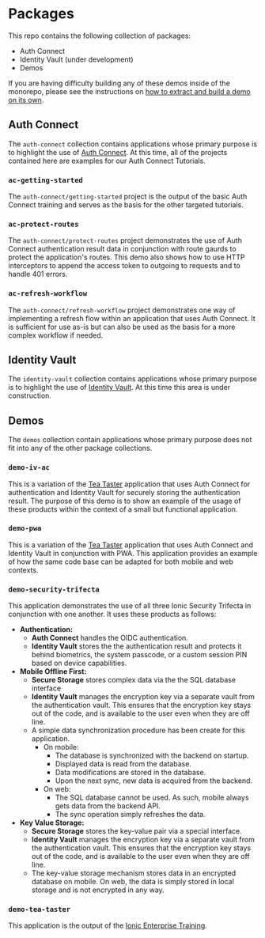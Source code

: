 # Packages

This repo contains the following collection of packages:

- Auth Connect
- Identity Vault (under development)
- Demos

If you are having difficulty building any of these demos inside of the monorepo, please see the instructions on
[how to extract and build a demo on its own](README.md#build-a-stand-alone-project).

## Auth Connect

The `auth-connect` collection contains applications whose primary purpose is to highlight the use of
[Auth Connect](https://ionic.io/docs/auth-connect). At this time, all of the projects contained here are examples for
our Auth Connect Tutorials.

### `ac-getting-started`

The `auth-connect/getting-started` project is the output of the basic Auth Connect training and serves as the basis
for the other targeted tutorials.

### `ac-protect-routes`

The `auth-connect/protect-routes` project demonstrates the use of Auth Connect authentication result data in
conjunction with route gaurds to protect the application's routes. This demo also shows how to use HTTP
interceptors to append the access token to outgoing to requests and to handle 401 errors.

### `ac-refresh-workflow`

The `auth-connect/refresh-workflow` project demonstrates one way of implementing a refresh flow within an application
that uses Auth Connect. It is sufficient for use as-is but can also be used as the basis for a more complex workflow
if needed.

## Identity Vault

The `identity-vault` collection contains applications whose primary purpose is to highlight the use of
[Identity Vault](https://ionic.io/docs/auth-connect). At this time this area is under construction.

## Demos

The `demos` collection contain applications whose primary purpose does not fit into any of the other package collections.

### `demo-iv-ac`

This is a variation of the [Tea Taster](#tea-taster) application that uses Auth Connect for authentication and
Identity Vault for securely storing the authentication result. The purpose of this demo is to show an example of the
usage of these products within the context of a small but functional application.

### `demo-pwa`

This is a variation of the [Tea Taster](#tea-taster) application that uses Auth Connect and Identity Vault in conjunction
with PWA. This application provides an example of how the same code base can be adapted for both mobile and web contexts.

### `demo-security-trifecta`

This application demonstrates the use of all three Ionic Security Trifecta in conjunction with one another.
It uses these products as follows:

- **Authentication:**
  - **Auth Connect** handles the OIDC authentication.
  - **Identity Vault** stores the the authentication result and protects it behind biometrics, the system passcode,
    or a custom session PIN based on device capabilities.
- **Mobile Offline First:**
  - **Secure Storage** stores complex data via the the SQL database interface
  - **Identity Vault** manages the encryption key via a separate vault from the authentication vault. This ensures
    that the encryption key stays out of the code, and is available to the user even when they are off line.
  - A simple data synchronization procedure has been create for this application.
    - On mobile:
      - The database is synchronized with the backend on startup.
      - Displayed data is read from the database.
      - Data modifications are stored in the database.
      - Upon the next sync, new data is acquired from the backend.
    - On web:
      - The SQL database cannot be used. As such, mobile always gets data from the backend API.
      - The sync operation simply refreshes the data.
- **Key Value Storage:**
  - **Secure Storage** stores the key-value pair via a special interface.
  - **Identity Vault** manages the encryption key via a separate vault from the authentication vault. This ensures that
    the encryption key stays out of the code, and is available to the user even when they are off line.
  - The key-value storage mechanism stores data in an encrypted database on mobile. On web, the data is simply stored
    in local storage and is not encrypted in any way.

### `demo-tea-taster`

This application is the output of the
[Ionic Enterprise Training](https://ionic-training-decks.firebaseapp.com/course/framework/tabs/react/page/0).
